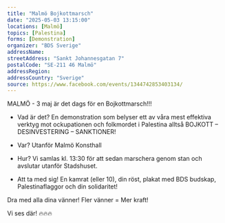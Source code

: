```yaml
---
title: "Malmö Bojkottmarsch"
date: "2025-05-03 13:15:00"
locations: [Malmö]
topics: [Palestina]
forms: [Demonstration]
organizer: "BDS Sverige"
addressName: 
streetAddress: "Sankt Johannesgatan 7"
postalCode: "SE-211 46 Malmö"
addressRegion:
addressCountry: "Sverige"
source: https://www.facebook.com/events/1344742853403134/
---
```

MALMÖ - 3 maj är det dags för en Bojkottmarsch!!!

* Vad är det?
En demonstration som belyser ett av våra mest effektiva verktyg mot ockupationen och folkmordet i Palestina alltså BOJKOTT – DESINVESTERING – SANKTIONER!

* Var?
Utanför Malmö Konsthall

* Hur?
Vi samlas kl. 13:30 för att sedan marschera genom stan och avslutar utanför Stadshuset.

* Att ta med sig!
En kamrat (eller 10), din röst, plakat med BDS budskap, Palestinaflaggor och din solidaritet!

Dra med alla dina vänner! Fler vänner = Mer kraft!

Vi ses där! 🔥🔥🔥
